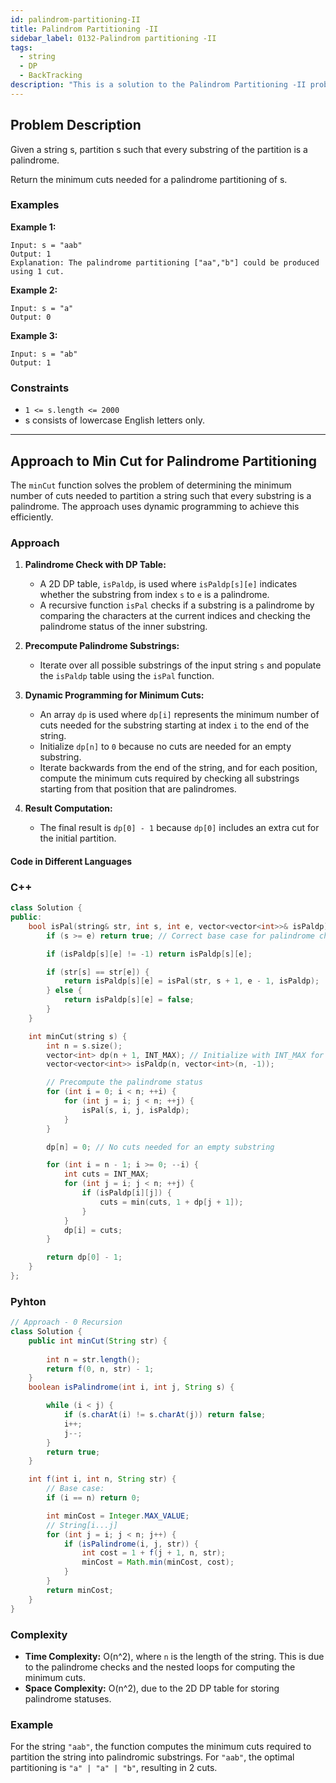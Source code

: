 ```yaml
---
id: palindrom-partitioning-II
title: Palindrom Partitioning -II
sidebar_label: 0132-Palindrom partitioning -II
tags:
  - string
  - DP
  - BackTracking
description: "This is a solution to the Palindrom Partitioning -II problem on LeetCode."
---
```


## Problem Description
Given a string s, partition s such that every 
substring of the partition is a palindrome.

Return the minimum cuts needed for a palindrome partitioning of s.

 
### Examples

**Example 1:**
```
Input: s = "aab"
Output: 1
Explanation: The palindrome partitioning ["aa","b"] could be produced using 1 cut.
```

**Example 2:**
```
Input: s = "a"
Output: 0
```
**Example 3:**
```
Input: s = "ab"
Output: 1
```

### Constraints

- `1 <= s.length <= 2000`
- s consists of lowercase English letters only.

---


## Approach to Min Cut for Palindrome Partitioning

The `minCut` function solves the problem of determining the minimum number of cuts needed to partition a string such that every substring is a palindrome. The approach uses dynamic programming to achieve this efficiently.

### Approach

1. **Palindrome Check with DP Table:**
   - A 2D DP table, `isPaldp`, is used where `isPaldp[s][e]` indicates whether the substring from index `s` to `e` is a palindrome.
   - A recursive function `isPal` checks if a substring is a palindrome by comparing the characters at the current indices and checking the palindrome status of the inner substring.

2. **Precompute Palindrome Substrings:**
   - Iterate over all possible substrings of the input string `s` and populate the `isPaldp` table using the `isPal` function.

3. **Dynamic Programming for Minimum Cuts:**
   - An array `dp` is used where `dp[i]` represents the minimum number of cuts needed for the substring starting at index `i` to the end of the string.
   - Initialize `dp[n]` to `0` because no cuts are needed for an empty substring.
   - Iterate backwards from the end of the string, and for each position, compute the minimum cuts required by checking all substrings starting from that position that are palindromes.

4. **Result Computation:**
   - The final result is `dp[0] - 1` because `dp[0]` includes an extra cut for the initial partition.




#### Code in Different Languages

### C++
```c++
class Solution {
public:
    bool isPal(string& str, int s, int e, vector<vector<int>>& isPaldp) {
        if (s >= e) return true; // Correct base case for palindrome check

        if (isPaldp[s][e] != -1) return isPaldp[s][e];

        if (str[s] == str[e]) {
            return isPaldp[s][e] = isPal(str, s + 1, e - 1, isPaldp);
        } else {
            return isPaldp[s][e] = false;
        }
    }

    int minCut(string s) {
        int n = s.size();
        vector<int> dp(n + 1, INT_MAX); // Initialize with INT_MAX for min comparison
        vector<vector<int>> isPaldp(n, vector<int>(n, -1));

        // Precompute the palindrome status
        for (int i = 0; i < n; ++i) {
            for (int j = i; j < n; ++j) {
                isPal(s, i, j, isPaldp);
            }
        }

        dp[n] = 0; // No cuts needed for an empty substring

        for (int i = n - 1; i >= 0; --i) {
            int cuts = INT_MAX;
            for (int j = i; j < n; ++j) {
                if (isPaldp[i][j]) {
                    cuts = min(cuts, 1 + dp[j + 1]);
                }
            }
            dp[i] = cuts;
        }

        return dp[0] - 1;
    }
};
```

### Pyhton 
```java
// Approach - 0 Recursion
class Solution {
    public int minCut(String str) {
        
        int n = str.length();
        return f(0, n, str) - 1;
    }
    boolean isPalindrome(int i, int j, String s) {

        while (i < j) {
            if (s.charAt(i) != s.charAt(j)) return false;
            i++;
            j--;
        }
        return true;
    }

    int f(int i, int n, String str) {
        // Base case:
        if (i == n) return 0;

        int minCost = Integer.MAX_VALUE;
        // String[i...j]
        for (int j = i; j < n; j++) {
            if (isPalindrome(i, j, str)) {
                int cost = 1 + f(j + 1, n, str);
                minCost = Math.min(minCost, cost);
            }
        }
        return minCost;
    }
}
```


### Complexity

- **Time Complexity:** O(n^2), where `n` is the length of the string. This is due to the palindrome checks and the nested loops for computing the minimum cuts.
- **Space Complexity:** O(n^2), due to the 2D DP table for storing palindrome statuses.

### Example

For the string `"aab"`, the function computes the minimum cuts required to partition the string into palindromic substrings. For `"aab"`, the optimal partitioning is `"a" | "a" | "b"`, resulting in 2 cuts.


